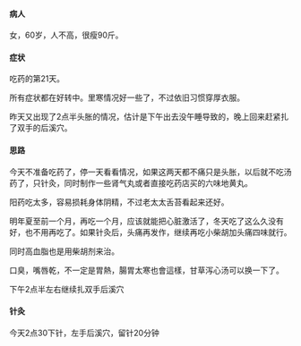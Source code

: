 #### 病人

女，60岁，人不高，很瘦90斤。

#### 症状

吃药的第21天。

所有症状都在好转中。里寒情况好一些了，不过依旧习惯穿厚衣服。

昨天又出现了2点半头胀的情况，估计是下午出去没午睡导致的，晚上回来赶紧扎了双手的后溪穴。

#### 思路

今天不准备吃药了，停一天看看情况，如果这两天都不痛只是头胀，以后就不吃汤药了，只针灸，同时制作一些肾气丸或者直接吃药店买的六味地黄丸。

阳药吃太多，容易损耗身体阴精，不过老太太舌苔看起来还好。

明年夏至前一个月，再吃一个月，应该就能把心脏激活了，冬天吃了这么久没有好，也不用再吃了。如果针灸后，头痛再发作，继续再吃小柴胡加头痛四味就行。

同时高血脂也是用柴胡剂来治。

口臭，嘴唇乾，不一定是胃熱，腸胃太寒也會這樣，甘草泻心汤可以换一下了。

下午2点半左右继续扎双手后溪穴

#### 针灸

今天2点30下针，左手后溪穴，留针20分钟


